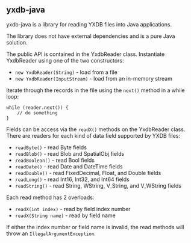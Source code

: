 ## yxdb-java

yxdb-java is a library for reading YXDB files into Java applications.

The library does not have external dependencies and is a pure Java solution.

The public API is contained in the YxdbReader class. Instantiate YxdbReader using one of the two constructors:
* `new YxdbReader(String)` - load from a file
* `new YxdbReader(InputStream)` - load from an in-memory stream

Iterate through the records in the file using the `next()` method in a while loop:

```
while (reader.next()) {
    // do something
}
```

Fields can be access via the `readX()` methods on the YxdbReader class. There are readers for each kind of data field supported by YXDB files:
* `readByte()` - read Byte fields
* `readBlob()` - read Blob and SpatialObj fields
* `readBoolean()` - read Bool fields
* `readDate()` - read Date and DateTime fields
* `readDouble()` - read FixedDecimal, Float, and Double fields
* `readLong()` - read Int16, Int32, and Int64 fields
* `readString()` - read String, WString, V_String, and V_WString fields

Each read method has 2 overloads:
* `readX(int index)` - read by field index number
* `readX(String name)` - read by field name

If either the index number or field name is invalid, the read methods will throw an `IllegalArgumentException`.